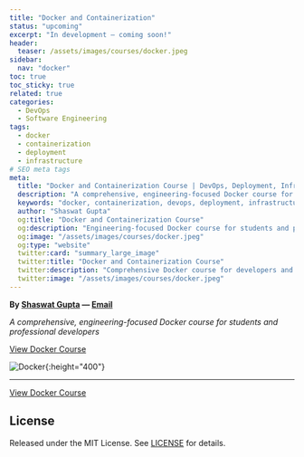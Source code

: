 ```yaml
---
title: "Docker and Containerization"
status: "upcoming"
excerpt: "In development — coming soon!"
header:
  teaser: /assets/images/courses/docker.jpeg
sidebar:
  nav: "docker"
toc: true
toc_sticky: true
related: true
categories:
  - DevOps
  - Software Engineering
tags:
  - docker
  - containerization
  - deployment
  - infrastructure
# SEO meta tags
meta:
  title: "Docker and Containerization Course | DevOps, Deployment, Infrastructure"
  description: "A comprehensive, engineering-focused Docker course for students and professional developers. Learn containerization, deployment, and infrastructure best practices."
  keywords: "docker, containerization, devops, deployment, infrastructure, software engineering, course"
  author: "Shaswat Gupta"
  og:title: "Docker and Containerization Course"
  og:description: "Engineering-focused Docker course for students and professionals. Learn containerization, deployment, and infrastructure."
  og:image: "/assets/images/courses/docker.jpeg"
  og:type: "website"
  twitter:card: "summary_large_image"
  twitter:title: "Docker and Containerization Course"
  twitter:description: "Comprehensive Docker course for developers and students. Learn containerization and deployment."
  twitter:image: "/assets/images/courses/docker.jpeg"
---
```


**By [Shaswat Gupta](https://www.linkedin.com/in/shaswat-gupta/) &mdash; [Email](mailto:shagupta@ethz.ch)**

_A comprehensive, engineering-focused Docker course for students and professional developers_

<a href="https://github.com/Shaswat-G/docker-basics" class="btn btn--primary" target="_blank" rel="noopener">View Docker Course</a>

![Docker](docker.jpeg){:height="400"}

---

<a href="https://github.com/Shaswat-G/docker-basics" class="btn btn--primary" target="_blank" rel="noopener">View Docker Course</a>

## License

Released under the MIT License. See [LICENSE](/assets/files/MIT_License.md) for details.
